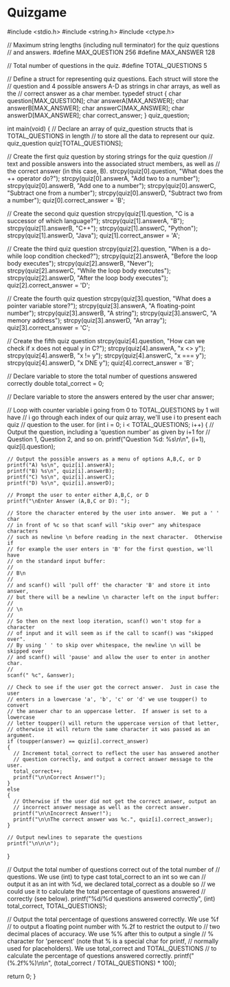 # Quizgame
#include <stdio.h>
#include <string.h>
#include <ctype.h>

// Maximum string lengths (including null terminator) for the quiz questions 
// and answers.
#define MAX_QUESTION 256
#define MAX_ANSWER 128

// Total number of questions in the quiz.
#define TOTAL_QUESTIONS 5

// Define a struct for representing quiz questions.  Each struct will store the 
// question and 4 possible answers A-D as strings in char arrays, as well as the
// correct answer as a char member.
typedef struct
{
  char question[MAX_QUESTION];
  char answerA[MAX_ANSWER];
  char answerB[MAX_ANSWER];
  char answerC[MAX_ANSWER];
  char answerD[MAX_ANSWER];
  char correct_answer;
} quiz_question;

int main(void)
{
  // Declare an array of quiz_question structs that is TOTAL_QUESTIONS in length
  // to store all the data to represent our quiz.
  quiz_question quiz[TOTAL_QUESTIONS];
  
  // Create the first quiz question by storing strings for the quiz question 
  // text and possible answers into the associated struct members, as well as 
  // the correct answer (in this case, B).
  strcpy(quiz[0].question, "What does the ++ operator do?");
  strcpy(quiz[0].answerA, "Add two to a number");
  strcpy(quiz[0].answerB, "Add one to a number");
  strcpy(quiz[0].answerC, "Subtract one from a number");
  strcpy(quiz[0].answerD, "Subtract two from a number");
  quiz[0].correct_answer = 'B';
  
  // Create the second quiz question
  strcpy(quiz[1].question, "C is a successor of which language?");
  strcpy(quiz[1].answerA, "B");
  strcpy(quiz[1].answerB, "C++");
  strcpy(quiz[1].answerC, "Python");
  strcpy(quiz[1].answerD, "Java");
  quiz[1].correct_answer = 'A';
  
  // Create the third quiz question
  strcpy(quiz[2].question, "When is a do-while loop condition checked?");
  strcpy(quiz[2].answerA, "Before the loop body executes");
  strcpy(quiz[2].answerB, "Never");
  strcpy(quiz[2].answerC, "While the loop body executes");
  strcpy(quiz[2].answerD, "After the loop body executes");
  quiz[2].correct_answer = 'D';
  
  // Create the fourth quiz question
  strcpy(quiz[3].question, "What does a pointer variable store?");
  strcpy(quiz[3].answerA, "A floating-point number");
  strcpy(quiz[3].answerB, "A string");
  strcpy(quiz[3].answerC, "A memory address");
  strcpy(quiz[3].answerD, "An array");
  quiz[3].correct_answer = 'C';
  
  // Create the fifth quiz question
  strcpy(quiz[4].question, "How can we check if x does not equal y in C?");
  strcpy(quiz[4].answerA, "x <> y");
  strcpy(quiz[4].answerB, "x != y");
  strcpy(quiz[4].answerC, "x === y");
  strcpy(quiz[4].answerD, "x DNE y");
  quiz[4].correct_answer = 'B';

  // Declare variable to store the total number of questions answered correctly
  double total_correct = 0;
  
  // Declare variable to store the answers entered by the user
  char answer;
  
  // Loop with counter variable i going from 0 to TOTAL_QUESTIONS by 1 will have
  // i go through each index of our quiz array, we'll use i to present each quiz
  // question to the user.
  for (int i = 0; i < TOTAL_QUESTIONS; i++)
  {
    // Output the question, including a 'question number' as given by i+1 for 
    // Question 1, Question 2, and so on.
    printf("Question %d: %s\n\n", (i+1), quiz[i].question);
    
    // Output the possible answers as a menu of options A,B,C, or D
    printf("A) %s\n", quiz[i].answerA);
    printf("B) %s\n", quiz[i].answerB);
    printf("C) %s\n", quiz[i].answerC);
    printf("D) %s\n", quiz[i].answerD);

    // Prompt the user to enter either A,B,C, or D
    printf("\nEnter Answer (A,B,C or D): ");
    
    // Store the character entered by the user into answer.  We put a ' ' char
    // in front of %c so that scanf will "skip over" any whitespace characters
    // such as newline \n before reading in the next character.  Otherwise if 
    // for example the user enters in 'B' for the first question, we'll have
    // on the standard input buffer:
    //
    // B\n
    //
    // and scanf() will 'pull off' the character 'B' and store it into answer,
    // but there will be a newline \n character left on the input buffer:
    //
    // \n
    //
    // So then on the next loop iteration, scanf() won't stop for a character 
    // of input and it will seem as if the call to scanf() was "skipped over".
    // By using ' ' to skip over whitespace, the newline \n will be skipped over
    // and scanf() will 'pause' and allow the user to enter in another char.
    //
    scanf(" %c", &answer);
    
    // Check to see if the user got the correct answer.  Just in case the user 
    // enters in a lowercase 'a', 'b', 'c' or 'd' we use toupper() to convert 
    // the answer char to an uppercase letter.  If answer is set to a lowercase
    // letter toupper() will return the uppercase version of that letter, 
    // otherwise it will return the same character it was passed as an argument.
    if (toupper(answer) == quiz[i].correct_answer)
    {
      // Increment total_correct to reflect the user has answered another 
      // question correctly, and output a correct answer message to the user.
      total_correct++;
      printf("\n\nCorrect Answer!");
    }
    else
    {
      // Otherwise if the user did not get the correct answer, output an
      // incorrect answer message as well as the correct answer.
      printf("\n\nIncorrect Answer!");
      printf("\n\nThe correct answer was %c.", quiz[i].correct_answer);
    }
    
    // Output newlines to separate the questions
    printf("\n\n\n");
  }

  // Output the total number of questions correct out of the total number of
  // questions.  We use (int) to type cast total_correct to an int so we can
  // output it as an int with %d, we declared total_correct as a double so 
  // we could use it to calculate the total percentage of questions answered
  // correctly (see below). 
  printf("%d/%d questions answered correctly",
         (int) total_correct, 
         TOTAL_QUESTIONS);

  // Output the total percentage of questions answered correctly. We use %f 
  // to output a floating point number with %.2f to restrict the output to 
  // two decimal places of accuracy.  We use %% after this to output a single
  // % character for 'perecent' (note that % is a special char for printf, 
  // normally used for placeholders).  We use total_correct and TOTAL_QUESTIONS
  // to calculate the percentage of questions answered correctly. 
  printf(" (%.2f%%)\n\n", (total_correct / TOTAL_QUESTIONS) * 100);

  return 0;
}
